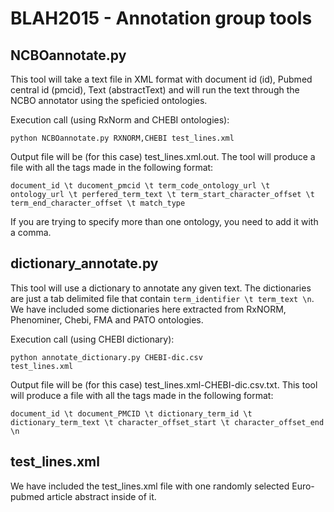 # BLAH2015  - Annotation group tools 


<h2>NCBOannotate.py</h2>

This tool will take a text file in XML format with document id (id), Pubmed central id (pmcid), Text (abstractText) and will run the text through the NCBO annotator using the speficied ontologies. 

Execution call (using RxNorm and CHEBI ontologies):

<code>python NCBOannotate.py RXNORM,CHEBI test_lines.xml</code>

Output file will be (for this case) test_lines.xml.out. The tool will produce a file with all the tags made in the following format: 

<code>document_id \t ducoment_pmcid \t term_code_ontology_url \t ontology_url \t perfered_term_text \t term_start_character_offset \t term_end_character_offset \t match_type </code> 

If you are trying to specify more than one ontology, you need to add it with a comma. 

<h2>dictionary_annotate.py</h2>

This tool will use a dictionary to annotate any given text. The dictionaries are just a tab delimited file that contain <code>term_identifier \t term_text \n</code>. We have included some dictionaries here extracted from RxNORM, Phenominer, Chebi, FMA and PATO ontologies. 

Execution call (using CHEBI dictionary):

<code>python annotate_dictionary.py CHEBI-dic.csv test_lines.xml</code>

Output file will be (for this case) test_lines.xml-CHEBI-dic.csv.txt. This tool will produce a file with all the tags made in the following format:

<code>document_id \t document_PMCID \t dictionary_term_id \t dictionary_term_text \t character_offset_start \t character_offset_end \n </code> 

<h2> test_lines.xml </h2>

We have included the test_lines.xml file with one randomly selected Euro-pubmed article abstract inside of it. 
